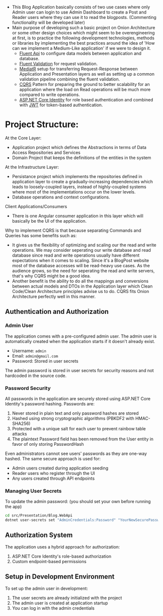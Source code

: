 

- This Blog Application basically consists of two use cases where only Admin user can login to use Admin Dashboard to create a Post and Reader users where they can use it to read the blogposts. (Commenting functionality will be developed later)
- Main purpose of developing such a basic project on Onion Architecture or some other design choices which might seem to be overengineering at first, is to practice the following development technologies, methods or libraries by implementing the best practices around the idea of 'How can we implement a Medium-Like application' if we were to design it.
   * [Fluent Api](https://learn.microsoft.com/en-us/ef/ef6/modeling/code-first/fluent/types-and-properties) to configure data models between application and database.
   * [Fluent Validation](https://docs.fluentvalidation.net/en/latest/aspnet.html) for request validation.
   * [MediatR](https://github.com/jbogard/MediatR) setup for transferring Request-Response between Application and Presentation layers as well as setting up a common validation pipeline combining the fluent validation.
   * [CQRS](https://learn.microsoft.com/en-us/azure/architecture/patterns/cqrs) Pattern for preparing the ground to better scalability for an application where the load on Read operations will be much more compared to write operations.
   * [ASP.NET Core Identity](https://learn.microsoft.com/en-us/aspnet/core/security/authentication/identity?view=aspnetcore-9.0&tabs=visual-studio) for role based authentication and combined with [JWT](https://jwt.io/introduction) for token-based authentication.

# Project Structure:

At the Core Layer:
- Application project which defines the Abstractions in terms of Data Access Repositories and Services
- Domain Project that keeps the definitions of the entities in the system

At the Infrastructure Layer:
- Persistance project which implements the repositories defined in application layer to create a gradually-increasing dependencies which leads to loosely-coupled layers, instead of highly-coupled systems where most of the implementations occur on the lower levels.
- Database operations and context configurations.

Client Applications/Consumers
- There is one Angular consumer application in this layer which will basically be the UI of the application.

Why to implement CQRS is that because separating Commands and Queries has some benefits such as:
- It gives us the flexibility of optimizing and scaling our the read and write operations. We may consider seperating our write database and read database since read and write operations usually have different expectations when it comes to scaling. Since it's a BlogPost website most of the database accesses will be read-heavy use cases. As the audience grows, so the need for seperating the read and write servers, that's why CQRS might be a good idea.
- Another benefit is the ability to do all the mappings and conversions between actual models and DTOs in the Application layer which Clean Code/Clean Architecture principles advise us to do. CQRS fits Onion Architecture perfectly well in this manner.


## Authentication and Authorization

### Admin User

The application comes with a pre-configured admin user. The admin user is automatically created when the application starts if it doesn't already exist.

- Username: `admin`
- Email: `admin@gmail.com`
- Password: Stored in user secrets

The admin password is stored in user secrets for security reasons and not hardcoded in the source code.

### Password Security

All passwords in the application are securely stored using ASP.NET Core Identity's password hashing. Passwords are:

1. Never stored in plain text and only password hashes are stored
2. Hashed using strong cryptographic algorithms (PBKDF2 with HMAC-SHA256)
3. Protected with a unique salt for each user to prevent rainbow table attacks
4. The plaintext Password field has been removed from the User entity in favor of only storing PasswordHash

Even administrators cannot see users' passwords as they are one-way hashed. The same secure approach is used for:
- Admin users created during application seeding
- Reader users who register through the UI
- Any users created through API endpoints

### Managing User Secrets

To update the admin password: (you should set your own before running the app)

```bash
cd src/Presentation/Blog.WebApi
dotnet user-secrets set "AdminCredentials:Password" "YourNewSecurePassword"
```

## Authorization System

The application uses a hybrid approach for authorization:
1. ASP.NET Core Identity's role-based authorization
2. Custom endpoint-based permissions

## Setup in Development Environment

To set up the admin user in development:

1. The user secrets are already initialized with the project
2. The admin user is created at application startup
3. You can log in with the admin credentials 

